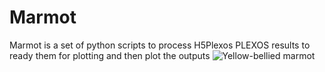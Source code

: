 # Marmot
Marmot is a set of python scripts to process H5Plexos PLEXOS results to ready them for plotting and then plot the outputs 
![Yellow-bellied marmot](Marmot/Marmot-edit1.jpg) 
